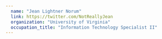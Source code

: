 ```yaml
---
  name: "Jean Lightner Norum"
  link: https://twitter.com/NotReallyJean
  organization: "University of Virginia"
  occupation_title: "Information Technology Specialist II"
---
```

